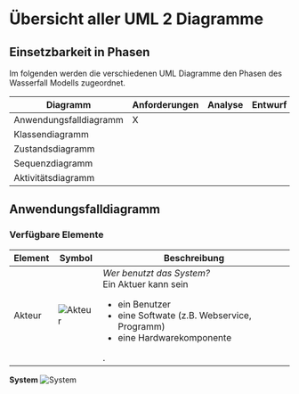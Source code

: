# Übersicht aller UML 2 Diagramme

## Einsetzbarkeit in Phasen

Im folgenden werden die verschiedenen UML Diagramme den Phasen des Wasserfall Modells zugeordnet.

Diagramm               | Anforderungen | Analyse | Entwurf | Realisierung | Test
-----------------------|---------------|---------|---------|--------------|-----
Anwendungsfalldiagramm |      X        |         |         |              |
Klassendiagramm        |
Zustandsdiagramm       |
Sequenzdiagramm        |
Aktivitätsdiagramm     |

## Anwendungsfalldiagramm

### Verfügbare Elemente

Element | Symbol                                                | Beschreibung
--------|-------------------------------------------------------|-------------
Akteur  | ![Akteur](/images/uml/aktivitaetsdiagramm-akteur.png) | _Wer benutzt das System?_<br />Ein Aktuer kann sein <br /><ul><li>ein Benutzer</li><li>eine Softwate (z.B. Webservice, Programm)</li><li>eine Hardwarekomponente</li></ul>.



**System**
![System](/images/uml/aktivitaetsdiagramm-system.png)
